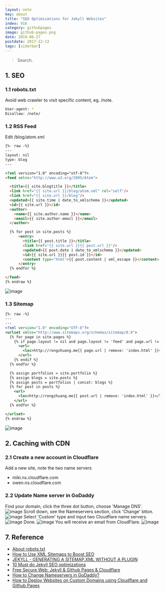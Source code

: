 ```yaml
---
layout: note
key: about
title: "SEO Optimizations for Jekyll Websites"
index: 916
category: githubpages
image: github-pages.png
date: 2019-06-27
postdate: 2017-12-13
tags: [siderbar]
---
```


> Search.

## 1. SEO
### 1.1 robots.txt
Avoid web crawler to visit specific content, eg. /note.
```sh
User-agent: *
Disallow: /note/
```
### 1.2 RSS Feed
Edit /blog/atom.xml
```html
{%- raw -%}
---
layout: nil
type: blog
---

<?xml version="1.0" encoding="utf-8"?>
<feed xmlns="http://www.w3.org/2005/Atom">

  <title>{{ site.blogtitle }}</title>
  <link href="{{ site.url }}/blog/atom.xml" rel="self"/>
  <link href="{{ site.url }}/blog"/>
  <updated>{{ site.time | date_to_xmlschema }}</updated>
  <id>{{ site.url }}</id>
  <author>
    <name>{{ site.author.name }}</name>
    <email>{{ site.author.email }}</email>
  </author>

  {% for post in site.posts %}
      <entry>
        <title>{{ post.title }}</title>
        <link href="{{ site.url }}{{ post.url }}"/>
        <updated>{{ post.date | date_to_xmlschema }}</updated>
        <id>{{ site.url }}{{ post.id }}</id>
        <content type="html">{{ post.content | xml_escape }}</content>
      </entry>
  {% endfor %}

</feed>
{% endraw %}
```
![image](/public/images/githubpages/916/rssfeed.png)
### 1.3 Sitemap
```xml
{%- raw -%}
---
---
<?xml version="1.0" encoding="UTF-8"?>
<urlset xmlns="http://www.sitemaps.org/schemas/sitemap/0.9">
  {% for page in site.pages %}
    {% if page.layout != nil and page.layout != 'feed' and page.url != '/note/' and page.url != '/index_note/' and page.url != '/index_tutorial/' and page.url != '/search/' and page.url != '/blog/atom.xml' and page.url != '/contact/'%}
      <url>
        <loc>http://rongzhuang.me{{ page.url | remove: 'index.html' }}</loc>
      </url>
    {% endif %}
  {% endfor %}

  {% assign portfolios = site.portfolio %}
  {% assign blogs = site.posts %}
  {% assign posts = portfolios | concat: blogs %}
  {% for post in posts %}
    <url>
      <loc>http://rongzhuang.me{{ post.url | remove: 'index.html' }}</loc>
    </url>
  {% endfor %}

</urlset>
{% endraw %}
```
![image](/public/images/githubpages/916/sitemap.png)

## 2. Caching with CDN
### 2.1 Create a new account in Cloudflare
Add a new site, note the two name servers
* miki.ns.cloudflare.com
* owen.ns.cloudflare.com

### 2.2 Update Name server in GoDaddy
Find your domain, click the three dot button, choose 'Manage DNS'.
![image](/public/images/githubpages/916/godaddy_mydomains.png)
Scroll down, see the Nameservers section, click 'Change' btton.
![image](/public/images/githubpages/916/godaddy_nameservers.png)
Select 'Custom' type and input two Cloudflare name servers.
![image](/public/images/githubpages/916/godaddy_changenameserver.png)
Done.
![image](/public/images/githubpages/916/godaddy_done.png)
You will receive an email from CloudFlare.
![image](/public/images/githubpages/916/cloudflare_notification.png)

## 7. Reference
* [About robots.txt](https://www.robotstxt.org/robotstxt.html)
* [How to Use XML Sitemaps to Boost SEO](https://www.searchenginejournal.com/xml-sitemaps-seo/)
* [JEKYLL - GENERATING A SITEMAP.XML WITHOUT A PLUGIN](http://www.independent-software.com/generating-a-sitemap-xml-with-jekyll-without-a-plugin.html)
* [10 Must do Jekyll SEO optimizations](https://blog.webjeda.com/optimize-jekyll-seo/)
* [Free Secure Web: Jekyll & Github Pages & Cloudflare](https://martin.ankerl.com/2017/07/22/free-secure-web-jekyll-github-pages-cloudflare/)
* [How to Change Nameservers in GoDaddy?](https://www.webnots.com/how-to-change-nameservers-in-godaddy/)
* [How to Deploy Websites on Custom Domains using Cloudflare and Github Pages](https://medium.com/crowdbotics/annie-azana-how-to-deploy-websites-using-cloudflare-and-github-pages-c415c55fea36)
